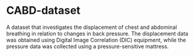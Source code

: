 # CABD-dataset
A dataset that investigates the displacement of chest and abdominal breathing in relation to changes in back pressure. The displacement data was obtained using Digital Image Correlation (DIC) equipment, while the pressure data was collected using a pressure-sensitive mattress.
